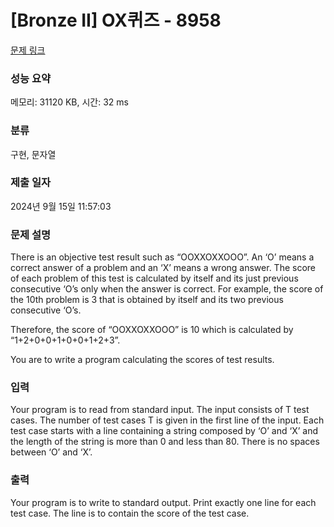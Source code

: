 # [Bronze II] OX퀴즈 - 8958 

[문제 링크](https://www.acmicpc.net/problem/8958) 

### 성능 요약

메모리: 31120 KB, 시간: 32 ms

### 분류

구현, 문자열

### 제출 일자

2024년 9월 15일 11:57:03

### 문제 설명

<p>There is an objective test result such as “OOXXOXXOOO”. An ‘O’ means a correct answer of a problem and an ‘X’ means a wrong answer. The score of each problem of this test is calculated by itself and its just previous consecutive ‘O’s only when the answer is correct. For example, the score of the 10th problem is 3 that is obtained by itself and its two previous consecutive ‘O’s. </p>

<p>Therefore, the score of “OOXXOXXOOO” is 10 which is calculated by “1+2+0+0+1+0+0+1+2+3”. </p>

<p>You are to write a program calculating the scores of test results. </p>

### 입력 

 <p>Your program is to read from standard input. The input consists of T test cases. The number of test cases T is given in the first line of the input. Each test case starts with a line containing a string composed by ‘O’ and ‘X’ and the length of the string is more than 0 and less than 80. There is no spaces between ‘O’ and ‘X’. </p>

### 출력 

 <p>Your program is to write to standard output. Print exactly one line for each test case. The line is to contain the score of the test case. </p>

